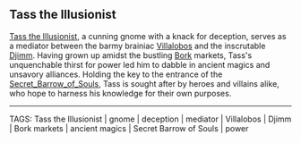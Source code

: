 ## Tass the Illusionist

[Tass the Illusionist](../People/Tass_Illusionist.md), a cunning gnome with a knack for deception, serves as a mediator between the barmy brainiac [Villalobos](../People/Villalobos.md) and the inscrutable [Djimm](../People/Djimm.md). Having grown up amidst the bustling [Bork](../Places/Bork.md) markets, Tass's unquenchable thirst for power led him to dabble in ancient magics and unsavory alliances. Holding the key to the entrance of the [Secret_Barrow_of_Souls](../Places/Secret_Barrow_of_Souls.md), Tass is sought after by heroes and villains alike, who hope to harness his knowledge for their own purposes.


---
TAGS: Tass the Illusionist | gnome | deception | mediator | Villalobos | Djimm | Bork markets | ancient magics | Secret Barrow of Souls | power

